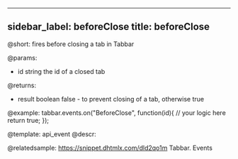 
---
sidebar_label: beforeClose
title: beforeClose
---          

@short: fires before closing a tab in Tabbar

@params:
- id 		string		the id of a closed tab

@returns:
- result	boolean		false - to prevent closing of a tab, otherwise true

@example:
tabbar.events.on("BeforeClose", function(id){
    // your logic here
    return true;
});


@template: api_event
@descr:

@relatedsample: https://snippet.dhtmlx.com/dld2qo1m	Tabbar. Events

